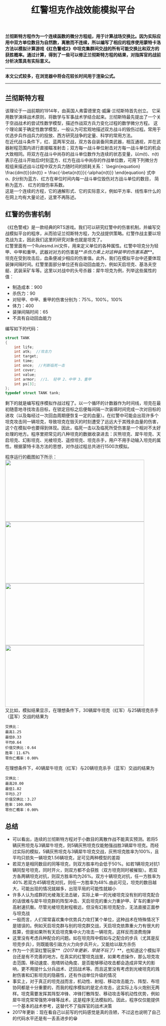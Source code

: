 ﻿---
title: 红警坦克作战效能模拟平台
categories:
- Programming
tags:
- 兰彻斯特方程 
- 蒙特卡洛方法 
- C语言
- 作战效能模拟 
updated: 2017-5-22 
---
<script type="text/x-mathjax-config">
  		MathJax.Hub.Config({
            tex2jax: {
                inlineMath: [['$','$'], ['\\(','\\)']]
            },
  			TeX: { 
                equationNumbers: {  
                    autoNumber: "AMS"  
                },
     		    extensions: ["AMSmath.js"]
            },
            CommonHTML: { 
                linebreaks: { 
                    automatic: true 
                } 
            },
            "HTML-CSS": { 
                linebreaks: { 
                    automatic: true 
                } 
            },
            SVG: { 
                linebreaks: { 
                    automatic: true 
                } 
            }
  		});
		</script>
 <script type="text/javascript" src="https://cdn.mathjax.org/mathjax/latest/MathJax.js?config=TeX-AMS-MML_HTMLorMML"></script>
**兰彻斯特方程作为一个连续函数的微分方程组，用于计算战场交换比。因为实际应用中双方单位数目为自然数，离散而不连续，所以编写了相应的程序使用蒙特卡洛方法以模拟计算游戏《红色警戒2》中坦克集群间交战的所有可能交换比和双方的获胜概率。通过计算，得到了一些可以修正兰彻斯特方程的结果，对指挥官的战前分析决策具有实际意义。**

---
**本文公式较多，在浏览器中将会花较长时间用于渲染公式。**  
  
--- 

## 兰彻斯特方程
该理论于一战前期的1914年，由英国人弗雷德里克·威廉·兰彻斯特首先创立。
它采用数学演绎战术原则，将数学与军事战术学结合起来。兰彻斯特最先提出了一个关于空战战术的尝试性数学模型，描述作战双方兵力变化过程的数学微分方程。
这个理论属于确定性数学模型，一般认为可宏观地描述双方战斗的毁伤过程。常用于优选步兵作战兵力的投放、西方研究战争的定量、科学的常用方法。  
在近代战斗条件下，红、蓝两军交战，双方各自装备同类武器，相互通视，并在武器射程范围内进行直接瞄准射击；双方每一战斗单位射击对方每一战斗单位的机会大致相同。将双方在战斗中尚存的战斗单位数作为连续的状态变量，以m(t)、n(t)表示在战斗开始后t时刻蓝方、红方在战斗中尚存的作战单位数，可用下列微分方程组来描述战斗过程中双方兵力随时间的损耗关系：
\begin{equation}
\frac{dm(t)}{dn(t)} = \frac{-\beta{n(t)}}{-\alpha{n(t)}}
\end{equation}
式中α、β分别为蓝方、红方在单位时间内每一战斗单位毁伤对方战斗单位的数目， 简称为蓝方、 红方的毁伤率系数。  
这是一个连续的方程，它的通解形式、它的实际意义，例如平方率、线性率什么的在网上均有大量论述，这里不再陈述。

## 红警的伤害机制
《红色警戒》是一款经典的RTS游戏。我们可以研究红警中的伤害机制，并编写交战模拟平台的程序，从而验证兰彻斯特方程，为交战提供策略。红警作战主要以坦克战为主，因此我们这里的研究对象也就是坦克了。  
红警里面有一个Rulesmd.ini文件，用来定义单位的各种属性。红警中坦克分为轻甲、中甲和重甲。武器对对方的伤害是**_杀伤力乘上对这种装甲的伤害系数_**。坦克在受到攻击后，血条便减少相应的伤害值。此外，我们在模拟平台中还要体现装弹间隔时间。红警里面部分单位还有自动回血能力，例如天启坦克、基洛夫空艇、武装采矿车等。这里以对战中的头号杀器：犀牛坦克为例，列举这些属性的值：
* 制造成本：900
* 杀伤力：90
* 对轻甲、中甲、重甲的伤害分别为：75%，100%，100%
* 体力：400
* 装弹间隔时间：65
* 不具有自动回血能力  
  
  
编写如下的代码：
```c++
struct TANK
{
    int life;
    int atk;  //攻击力
    int target;
    int time;
    int once;  //判断临死一击
    int cover;
    int value;
    int armor;  //1、 轻甲 2、中甲 3、重甲
    int ps[3];
};
typedef struct TANK tank;
```

剩下的就是编写程序模拟作战过程了。以一个循环的计数器作为时间线，坦克在最初随意地寻找攻击目标，在锁定目标之后便每间隔一次装填时间完成一次对目标的进攻（以及每经过一次回血周期便恢复一定的血量）。在红警中可能会出现许多个坦克攻击同一辆坦克，导致坦克在毁灭的时刻遭受了远远大于其残余血量的伤害，这个在模拟中也要得到体现。因此，临死一击以及临死所受伤害是一个相对不太好处理的地方。程序里把常见的八种坦克的数据收录进去：灰熊坦克、犀牛坦克、天启坦克、幻影坦克、光棱坦克、遥控坦克、坦克杀手，用户不用手动输入坦克的属性。根据蒙特卡洛方法的思想，对作战过程总共进行1500次模拟。
  
程序运行的截图如下所示：
<img src="{{ site.url }}/assets//blog_images/tank1.png" width="450px" height="200px"/>
<img src="{{ site.url }}/assets//blog_images/tank2.png" width="450px" height="200px"/>
<img src="{{ site.url }}/assets//blog_images/tank3.png" width="450px" height="200px"/>
<img src="{{ site.url }}/assets//blog_images/tank4.png" width="450px" height="200px"/>  
又比如，模拟结果显示，在理想条件下，30辆犀牛坦克（红军）与25辆坦克杀手（蓝军）交战的结果为
```
交换比：  
最高1.25  
最低0.33  
平均0.64  
价值交换比：0.64  
胜率：11.67%  
零伤亡概率：0.00%  
```
在理想条件下，40辆犀牛坦克（红军）与20辆坦克杀手（蓝军）交战的结果为
```
交换比：  
最高20.00  
最低1.82  
平均3.27  
价值交换比：3.27  
胜率：100.00%  
零伤亡概率：0.00%  
```

## 总结
* 可以看出，连续的兰彻斯特方程对于小数目的离散作战不能真实预测。若将5辆灰熊坦克与3辆犀牛坦克，则5辆灰熊坦克仅能勉强战胜3辆犀牛坦克。而经过实际的模拟，5辆灰熊坦克与3辆犀牛坦克交战，灰熊坦克胜率为100%，且平均只损失一辆坦克1.56辆坦克，足可见两种模型的差距
* 若双方是相同数目的同等坦克，则双方胜率均会低于50%。如若1辆坦克对抗1辆同型号坦克，同时开火，则双方都不会获胜（双方坦克同时被摧毁）。若双方各两辆坦克对抗，则双方胜率均为26%。双方十辆坦克对抗，任一方胜率为40%.若双方45辆坦克对抗，则任一方胜率为48%.由此可见，坦克的数目越大，可能出现的情况就越多，出现平局的可能性就越小
* 许多人认为成群的光棱海无法击破，实际上单一的光棱坦克没有别的坦克配合的话很难与犀牛坦克群的阵型冲击、天启坦克的重火力重护甲、矿车的重护甲高射速抗衡。尽管光棱坦克射程极远，但没有幻影坦克配合，无法直接正面参与坦克战
* 一般而言，人们常常喜欢集中优势兵力攻打某个单位，这种战术在特殊情况下是错误的。例如天启坦克群与别的坦克群交战，天启坦克依靠重火力有很大的胜算，但是如果所有天启坦克集中火力攻击一辆坦克，这样反而浪费炮弹
* 这里没有考虑兵种配合的问题。如在坦克阵中假如与之配合的步兵（尤其是反坦克步兵），则既能吸引敌方火力向步兵开火，又能给以敌方杀伤
* 作为一个资深红警玩家**_（2017年更新，早就不玩了）_**，也知道这个模拟平台还是有不完善的地方。在真实的红警坦克战里，如果考虑操作，那么坦克攻击范围、移动速度、炮塔转动角度、是否能够移动攻击都会造成非常大的影响，更不用提什么分兵战术、迂回战术等。而且这里没有考虑到光棱坦克的溅射伤害和幻影坦克的隐蔽性，还有作战单位升级的情况
* 事实上，对于真正的坦克战而言，机动性、射程、移动攻击能力、阵型、布坦协同都是十分重要的，而我的程序模拟的是定点攻击，这实际上与火炮别无两样。坦克需要发挥其阵型冲锋、冲锋打散阵型、移动攻击等机动性优势，例如犀牛坦克常常强势冲锋等战术，这是程序无法模拟的。因此，程序仅仅能提供一个基本的战术参考，这替代不了指挥官的战术决策
* 2017年更新：现在看自己以前写的代码感觉是真的丑陋，不过这也说明了自己的代码水平还是有一丢丢进步的:grin:
